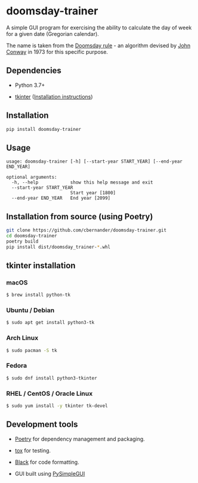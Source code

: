 # doomsday-trainer

A simple GUI program for exercising the ability to calculate the day of week for
a given date (Gregorian calendar).

The name is taken from the
[Doomsday rule](https://en.wikipedia.org/wiki/Doomsday_rule) - an algorithm
devised by [John Conway](https://en.wikipedia.org/wiki/John_Horton_Conway) in
1973 for this specific purpose.

## Dependencies

- Python 3.7+

- [tkinter](https://docs.python.org/3/library/tkinter.html) ([Installation instructions](#tkinter-installation))

## Installation

```bash
pip install doomsday-trainer
```

## Usage

```
usage: doomsday-trainer [-h] [--start-year START_YEAR] [--end-year END_YEAR]

optional arguments:
  -h, --help            show this help message and exit
  --start-year START_YEAR
                        Start year [1800]
  --end-year END_YEAR   End year [2099]
```

## Installation from source (using Poetry)

```bash
git clone https://github.com/cbernander/doomsday-trainer.git
cd doomsday-trainer
poetry build
pip install dist/doomsday_trainer-*.whl
```

## tkinter installation

### macOS

```bash
$ brew install python-tk
```

### Ubuntu / Debian

```bash
$ sudo apt get install python3-tk
```

### Arch Linux

```bash
$ sudo pacman -S tk
```

### Fedora

```bash
$ sudo dnf install python3-tkinter
```

### RHEL / CentOS / Oracle Linux

```bash
$ sudo yum install -y tkinter tk-devel
```

## Development tools


- [Poetry](https://python-poetry.org/) for dependency management and packaging.

- [tox](https://pypi.org/project/tox/) for testing.

- [Black](https://black.readthedocs.io/en/stable/index.html) for code
  formatting.

- GUI built using [PySimpleGUI](https://www.pysimplegui.org/)
